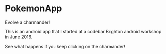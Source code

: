 # PokemonApp
Evolve a charmander!

This is an android app that I started at a codebar Brighton android workshop in June 2016. 

See what happens if you keep clicking on the charmander!
